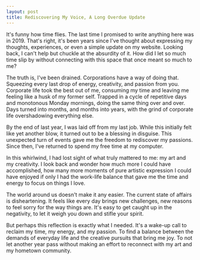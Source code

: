 ```yaml
---
layout: post
title: Rediscovering My Voice, A Long Overdue Update
---
```



It's funny how time flies. The last time I promised to write anything here was in 2019. That's right, it's been years since I’ve thought about expressing my thoughts, experiences, or even a simple update on my website. Looking back, I can't help but chuckle at the absurdity of it. How did I let so much time slip by without connecting with this space that once meant so much to me?

The truth is, I've been drained. Corporations have a way of doing that. Squeezing every last drop of energy, creativity, and passion from you. Corporate life took the best out of me, consuming my time and leaving me feeling like a husk of my former self. Trapped in a cycle of repetitive days and monotonous Monday mornings, doing the same thing over and over. Days turned into months, and months into years, with the grind of corporate life overshadowing everything else.

By the end of last year, I was laid off from my last job. While this initially felt like yet another blow, it turned out to be a blessing in disguise. This unexpected turn of events gave me the freedom to rediscover my passions. Since then, I've returned to spend my free time at my computer.

In this whirlwind, I had lost sight of what truly mattered to me: my art and my creativity. I look back and wonder how much more I could have accomplished, how many more moments of pure artistic expression I could have enjoyed if only I had the work-life balance that gave me the time and energy to focus on things I love.

The world around us doesn't make it any easier. The current state of affairs is disheartening. It feels like every day brings new challenges, new reasons to feel sorry for the way things are. It's easy to get caught up in the negativity, to let it weigh you down and stifle your spirit.

But perhaps this reflection is exactly what I needed. It's a wake-up call to reclaim my time, my energy, and my passion. To find a balance between the demands of everyday life and the creative pursuits that bring me joy. To not let another year pass without making an effort to reconnect with my art and my hometown community.
